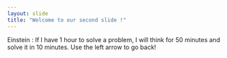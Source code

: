 ```yaml
---
layout: slide
title: "Welcome to our second slide !"
---
```

Einstein : If I have 1 hour to solve a problem, I will think for 50 minutes and solve it in 10 minutes.
Use the left arrow to go back!
